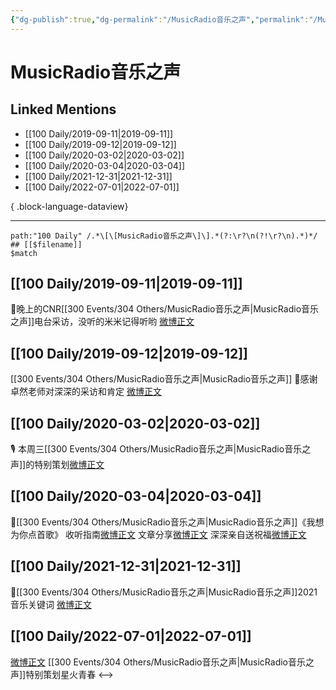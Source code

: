 ```yaml
---
{"dg-publish":true,"dg-permalink":"/MusicRadio音乐之声","permalink":"/MusicRadio音乐之声/","created":"2022-12-06T14:59:59.000+08:00","updated":"2023-08-24T19:23:52.589+08:00"}
---
```


# MusicRadio音乐之声

## Linked Mentions
- [[100 Daily/2019-09-11\|2019-09-11]]
- [[100 Daily/2019-09-12\|2019-09-12]]
- [[100 Daily/2020-03-02\|2020-03-02]]
- [[100 Daily/2020-03-04\|2020-03-04]]
- [[100 Daily/2021-12-31\|2021-12-31]]
- [[100 Daily/2022-07-01\|2022-07-01]]

{ .block-language-dataview}

---

```expander
path:"100 Daily" /.*\[\[MusicRadio音乐之声\]\].*(?:\r?\n(?!\r?\n).*)*/
## [[$filename]]
$match
```
## [[100 Daily/2019-09-11\|2019-09-11]]
🌛晚上的CNR[[300 Events/304 Others/MusicRadio音乐之声\|MusicRadio音乐之声]]电台采访，没听的米米记得听哟
[微博正文](https://m.weibo.cn/6466290670/4415445173548866)
## [[100 Daily/2019-09-12\|2019-09-12]]
[[300 Events/304 Others/MusicRadio音乐之声\|MusicRadio音乐之声]]
💫感谢卓然老师对深深的采访和肯定
[微博正文](https://m.weibo.cn/6466290670/4415618855756242)
## [[100 Daily/2020-03-02\|2020-03-02]]
🎙 本周三[[300 Events/304 Others/MusicRadio音乐之声\|MusicRadio音乐之声]]的特别策划[微博正文](https://m.weibo.cn/6466290670/4478139269036074)

## [[100 Daily/2020-03-04\|2020-03-04]]
🌿[[300 Events/304 Others/MusicRadio音乐之声\|MusicRadio音乐之声]]《我想为你点首歌》
收听指南[微博正文](https://m.weibo.cn/6466290670/4478827768441785)
文章分享[微博正文](https://m.weibo.cn/6466290670/4478727088267097)
深深亲自送祝福[微博正文](https://m.weibo.cn/6466290670/4478877113536798)
## [[100 Daily/2021-12-31\|2021-12-31]]
💫[[300 Events/304 Others/MusicRadio音乐之声\|MusicRadio音乐之声]]2021音乐关键词 [微博正文](https://m.weibo.cn/6466290670/4720440587848172)
## [[100 Daily/2022-07-01\|2022-07-01]]
[微博正文](https://weibo.com/2210168325/LAf1XfAjO) [[300 Events/304 Others/MusicRadio音乐之声\|MusicRadio音乐之声]]特别策划星火青春
<-->